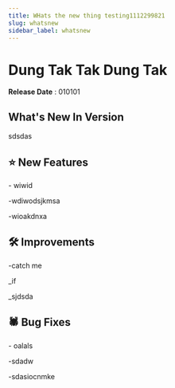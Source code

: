 ```yaml
---
title: WHats the new thing testing1112299821
slug: whatsnew
sidebar_label: whatsnew
---
```

# Dung Tak Tak Dung Tak

**Release Date** : 010101

## What's New In Version

sdsdas

## ⭐ New Features

\- wiwid

\-wdiwodsjkmsa

\-wioakdnxa

## 🛠️ Improvements

\-catch me

_if

_sjdsda

## 🕷️ Bug Fixes

\- oalals

\-sdadw 

\-sdasiocnmke
